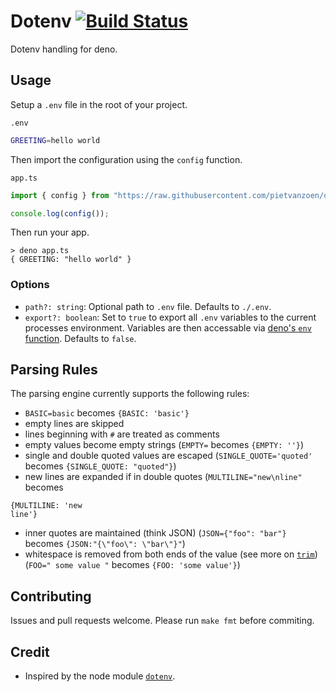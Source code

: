 # Dotenv [![Build Status](https://travis-ci.com/pietvanzoen/deno-dotenv.svg?branch=master)](https://travis-ci.com/pietvanzoen/deno-dotenv)

Dotenv handling for deno.

## Usage

Setup a `.env` file in the root of your project.

`.env`

```sh
GREETING=hello world
```

Then import the configuration using the `config` function.

`app.ts`

```ts
import { config } from "https://raw.githubusercontent.com/pietvanzoen/deno-dotenv/v0.0.2/dotenv.ts";

console.log(config());
```

Then run your app.

```
> deno app.ts
{ GREETING: "hello world" }
```

### Options

- `path?: string`: Optional path to `.env` file. Defaults to `./.env`.
- `export?: boolean`: Set to `true` to export all `.env` variables to the current processes environment. Variables are then accessable via [deno's `env` function](https://deno.land/typedoc/index.html#env). Defaults to `false`.

## Parsing Rules

The parsing engine currently supports the following rules:

- `BASIC=basic` becomes `{BASIC: 'basic'}`
- empty lines are skipped
- lines beginning with `#` are treated as comments
- empty values become empty strings (`EMPTY=` becomes `{EMPTY: ''}`)
- single and double quoted values are escaped (`SINGLE_QUOTE='quoted'` becomes `{SINGLE_QUOTE: "quoted"}`)
- new lines are expanded if in double quotes (`MULTILINE="new\nline"` becomes

```
{MULTILINE: 'new
line'}
```

- inner quotes are maintained (think JSON) (`JSON={"foo": "bar"}` becomes `{JSON:"{\"foo\": \"bar\"}"`)
- whitespace is removed from both ends of the value (see more on [`trim`](https://developer.mozilla.org/en-US/docs/Web/JavaScript/Reference/Global_Objects/String/Trim)) (`FOO=" some value "` becomes `{FOO: 'some value'}`)

## Contributing

Issues and pull requests welcome. Please run `make fmt` before commiting.

## Credit

- Inspired by the node module [`dotenv`](https://github.com/motdotla/dotenv).
